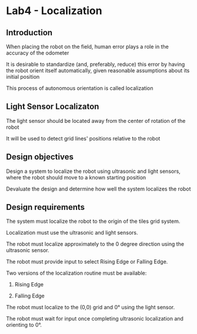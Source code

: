 # Lab4 - Localization

## Introduction
When placing the robot on the field, human error plays a role in the accuracy of the odometer

It is desirable to standardize (and, preferably, reduce) this error by having the robot orient itself automatically, given reasonable assumptions about its initial position

This process of autonomous orientation is called localization

## Light Sensor Localizaton
The light sensor should be located away from the center of rotation of the robot

It will be used to detect grid lines' positions relative to the robot

## Design objectives

Design a system to localize the robot using ultrasonic and light sensors, where the robot should move to a known starting position

Devaluate the design and determine how well the system localizes the robot

## Design requirements

The system must localize the robot to the origin of the tiles grid system.

Localization must use the ultrasonic and light sensors.

The robot must localize approximately to the 0 degree direction using the ultrasonic sensor.

The robot must provide input to select Rising Edge or Falling Edge. 

Two versions of the localization routine must be available: 

1. Rising Edge

2. Falling Edge

The robot must localize to the (0,0) grid and 0° using the light sensor.

The robot must wait for input once completing ultrasonic localization and orienting to 0°.
